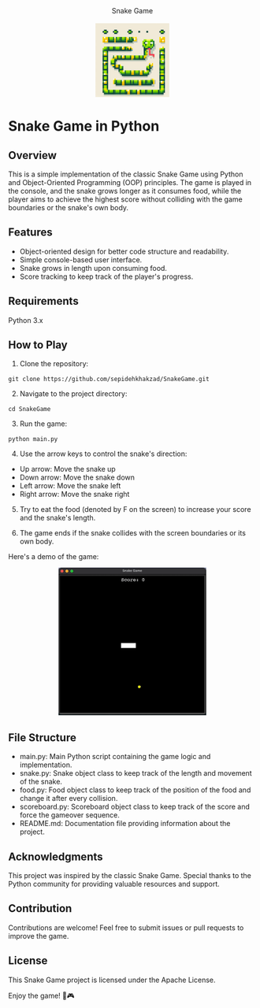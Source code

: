 
<div align="center"> Snake Game <br/> <br/> <img src="SnakeGame_icon.jpeg" width="150"> </div>

# Snake Game in Python

## Overview

This is a simple implementation of the classic Snake Game using Python and Object-Oriented Programming (OOP) principles. The game is played in the console, and the snake grows longer as it consumes food, while the player aims to achieve the highest score without colliding with the game boundaries or the snake's own body.

## Features
- Object-oriented design for better code structure and readability.
- Simple console-based user interface.
- Snake grows in length upon consuming food.
- Score tracking to keep track of the player's progress.

## Requirements
Python 3.x

## How to Play
1. Clone the repository:

```
git clone https://github.com/sepidehkhakzad/SnakeGame.git
```

2. Navigate to the project directory:

```
cd SnakeGame
```

3. Run the game:

```
python main.py
```

4. Use the arrow keys to control the snake's direction:

- Up arrow: Move the snake up
- Down arrow: Move the snake down
- Left arrow: Move the snake left
- Right arrow: Move the snake right

5. Try to eat the food (denoted by F on the screen) to increase your score and the snake's length.

6. The game ends if the snake collides with the screen boundaries or its own body.

Here's a demo of the game:

<p align="center">
  <img src="SnakeGameDemo2.gif" width="300" height="300" alt="normal">
</p>

## File Structure
- main.py: Main Python script containing the game logic and implementation.
- snake.py: Snake object class to keep track of the length and movement of the snake.
- food.py: Food object class to keep track of the position of the food and change it after every collision.
- scoreboard.py: Scoreboard object class to keep track of the score and force the gameover sequence.
- README.md: Documentation file providing information about the project.

## Acknowledgments
This project was inspired by the classic Snake Game.
Special thanks to the Python community for providing valuable resources and support.

## Contribution
Contributions are welcome! Feel free to submit issues or pull requests to improve the game.

## License
This Snake Game project is licensed under the Apache License.

Enjoy the game! 🐍🎮

